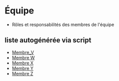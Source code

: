 # Équipe


* Rôles et responsabilités des membres de l'équipe



## liste autogénérée via script

<!-- start-replace-subnav -->
* [Membre_V](/10_equipe/membre_v/)
* [Membre W](/10_equipe/membre_w/)
* [Membre X](/10_equipe/membre_x/)
* [Membre Y](/10_equipe/membre_y/)
* [Membre Z](/10_equipe/membre_z/)
<!-- end-replace-subnav -->